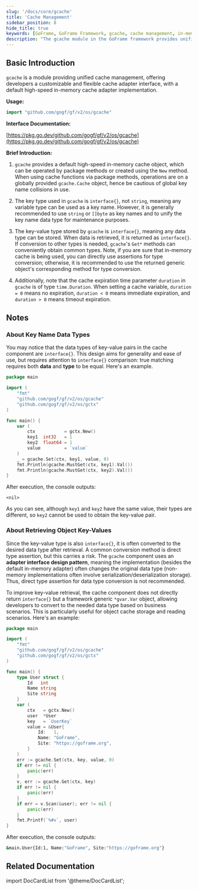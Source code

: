 ```yaml
---
slug: '/docs/core/gcache'
title: 'Cache Management'
sidebar_position: 8
hide_title: true
keywords: [GoFrame, GoFrame Framework, gcache, cache management, in-memory cache, cache adapter, key-value pair, interface design, data type conversion, adapter interface]
description: "The gcache module in the GoFrame framework provides unified cache management functions, including in-memory cache adapter implementation. gcache supports custom key data types and stores any data type, using generic objects for type conversion to avoid risks from direct type assertions. Additionally, gcache offers cache expiration settings, making it flexibly suitable for various caching scenarios."
---
```


## Basic Introduction

`gcache` is a module providing unified cache management, offering developers a customizable and flexible cache adapter interface, with a default high-speed in-memory cache adapter implementation.

**Usage:**

```go
import "github.com/gogf/gf/v2/os/gcache"
```

**Interface Documentation:**

[https://pkg.go.dev/github.com/gogf/gf/v2/os/gcache](https://pkg.go.dev/github.com/gogf/gf/v2/os/gcache)

**Brief Introduction:**

1. `gcache` provides a default high-speed in-memory cache object, which can be operated by package methods or created using the `New` method. When using cache functions via package methods, operations are on a globally provided `gcache.Cache` object, hence be cautious of global key name collisions in use.

2. The key type used in `gcache` is `interface{}`, not `string`, meaning any variable type can be used as a key name. However, it is generally recommended to use `string` or `[]byte` as key names and to unify the key name data type for maintenance purposes.

3. The key-value type stored by `gcache` is `interface{}`, meaning any data type can be stored. When data is retrieved, it is returned as `interface{}`. If conversion to other types is needed, `gcache`'s `Get*` methods can conveniently obtain common types. Note, if you are sure that in-memory cache is being used, you can directly use assertions for type conversion; otherwise, it is recommended to use the returned generic object's corresponding method for type conversion.

4. Additionally, note that the cache expiration time parameter `duration` in `gcache` is of type `time.Duration`. When setting a cache variable, `duration = 0` means no expiration, `duration < 0` means immediate expiration, and `duration > 0` means timeout expiration.

## Notes

### About Key Name Data Types

You may notice that the data types of key-value pairs in the cache component are `interface{}`. This design aims for generality and ease of use, but requires attention to `interface{}` comparison: true matching requires both **data** and **type** to be equal. Here's an example.

```go
package main

import (
    "fmt"
    "github.com/gogf/gf/v2/os/gcache"
    "github.com/gogf/gf/v2/os/gctx"
)

func main() {
    var (
        ctx           = gctx.New()
        key1  int32   = 1
        key2  float64 = 1
        value         = `value`
    )
    _ = gcache.Set(ctx, key1, value, 0)
    fmt.Println(gcache.MustGet(ctx, key1).Val())
    fmt.Println(gcache.MustGet(ctx, key2).Val())
}
```

After execution, the console outputs:

```value
<nil>
```

As you can see, although `key1` and `key2` have the same value, their types are different, so `key2` cannot be used to obtain the key-value pair.

### About Retrieving Object Key-Values

Since the key-value type is also `interface{}`, it is often converted to the desired data type after retrieval. A common conversion method is direct type assertion, but this carries a risk. The `gcache` component uses an **adapter interface design pattern**, meaning the implementation (besides the default in-memory adapter) often changes the original data type (non-memory implementations often involve serialization/deserialization storage). Thus, direct type assertion for data type conversion is not recommended.

To improve key-value retrieval, the cache component does not directly return `interface{}` but a framework generic `*gvar.Var` object, allowing developers to convert to the needed data type based on business scenarios. This is particularly useful for object cache storage and reading scenarios. Here's an example:

```go
package main

import (
    "fmt"
    "github.com/gogf/gf/v2/os/gcache"
    "github.com/gogf/gf/v2/os/gctx"
)

func main() {
    type User struct {
        Id   int
        Name string
        Site string
    }
    var (
        ctx   = gctx.New()
        user  *User
        key   = `UserKey`
        value = &User{
            Id:   1,
            Name: "GoFrame",
            Site: "https://goframe.org",
        }
    )
    err := gcache.Set(ctx, key, value, 0)
    if err != nil {
        panic(err)
    }
    v, err := gcache.Get(ctx, key)
    if err != nil {
        panic(err)
    }
    if err = v.Scan(&user); err != nil {
        panic(err)
    }
    fmt.Printf(`%#v`, user)
}
```

After execution, the console outputs:

```bash
&main.User{Id:1, Name:"GoFrame", Site:"https://goframe.org"}
```

## Related Documentation
import DocCardList from '@theme/DocCardList';

<DocCardList />